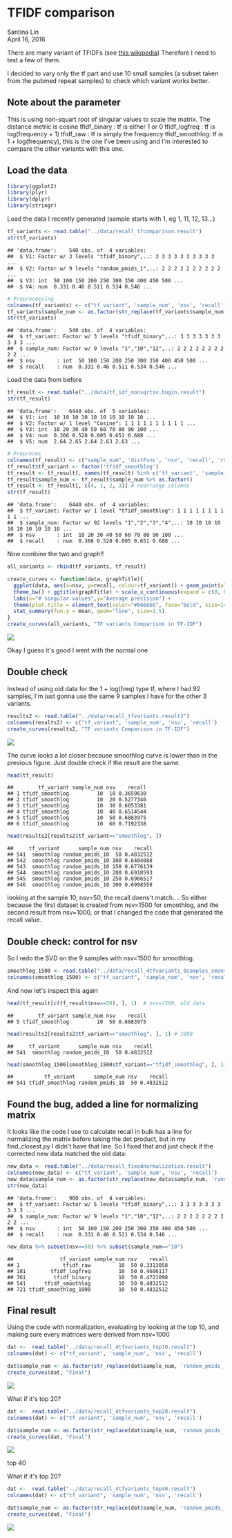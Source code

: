 # TFIDF comparison
Santina Lin  
April 16, 2016  

There are many variant of TFIDFs (see [this wikipedia](https://en.wikipedia.org/wiki/Tf%E2%80%93idf)) Therefore I need to test a few of them. 

I decided to vary only the tf part and use 10 small samples (a subset taken from the pubmed repeat samples) to check which variant works better. 

## Note about the parameter

This is using non-squart root of singular values to scale the matrix. 
The distance metric is cosine 
tfidf_binary : tf is either 1 or 0
tfidf_logfreq : tf is log(frequency + 1) 
tfidf_raw : tf is simply the frequency 
tfidf_smoothlog: tf is 1 + log(frequency), this is the one I've been using and I'm interested to compare the other variants with this one. 

## Load the data 


```r
library(ggplot2)
library(plyr)
library(dplyr)
library(stringr)
```

Load the data I recently generated (sample starts with 1, eg 1, 11, 12, 13...)

```r
tf_variants <- read.table("../data/recall_tfcomparison.result")
str(tf_variants)
```

```
## 'data.frame':	540 obs. of  4 variables:
##  $ V1: Factor w/ 3 levels "tfidf_binary",..: 3 3 3 3 3 3 3 3 3 3 ...
##  $ V2: Factor w/ 9 levels "random_pmids_1",..: 2 2 2 2 2 2 2 2 2 2 ...
##  $ V3: int  50 100 150 200 250 300 350 400 450 500 ...
##  $ V4: num  0.331 0.46 0.511 0.534 0.546 ...
```

```r
# Preprocessing
colnames(tf_variants) <- c("tf_variant", 'sample_num', 'nsv', 'recall')
tf_variants$sample_num <- as.factor(str_replace(tf_variants$sample_num, 'random_pmids_', ''))
str(tf_variants)
```

```
## 'data.frame':	540 obs. of  4 variables:
##  $ tf_variant: Factor w/ 3 levels "tfidf_binary",..: 3 3 3 3 3 3 3 3 3 3 ...
##  $ sample_num: Factor w/ 9 levels "1","10","12",..: 2 2 2 2 2 2 2 2 2 2 ...
##  $ nsv       : int  50 100 150 200 250 300 350 400 450 500 ...
##  $ recall    : num  0.331 0.46 0.511 0.534 0.546 ...
```

Load the data from before 


```r
tf_result <- read.table("../data/tf_idf_nonsqrtsv.hugin.result")
str(tf_result)
```

```
## 'data.frame':	6440 obs. of  5 variables:
##  $ V1: int  10 10 10 10 10 10 10 10 10 10 ...
##  $ V2: Factor w/ 1 level "Cosine": 1 1 1 1 1 1 1 1 1 1 ...
##  $ V3: int  10 20 30 40 50 60 70 80 90 100 ...
##  $ V4: num  0.366 0.528 0.605 0.651 0.688 ...
##  $ V5: num  2.64 2.65 2.64 2.63 2.63 ...
```

```r
# Preproces
colnames(tf_result) <- c("sample_num", 'distFunc', 'nsv', 'recall', 'runtime')
tf_result$tf_variant <- factor('tfidf_smoothlog')
tf_result <- tf_result[, names(tf_result) %in% c('tf_variant', 'sample_num', 'nsv', 'recall')]
tf_result$sample_num <- tf_result$sample_num %>% as.factor()
tf_result <- tf_result[, c(4, 1, 2, 3)] # rearrange columns 
str(tf_result)
```

```
## 'data.frame':	6440 obs. of  4 variables:
##  $ tf_variant: Factor w/ 1 level "tfidf_smoothlog": 1 1 1 1 1 1 1 1 1 1 ...
##  $ sample_num: Factor w/ 92 levels "1","2","3","4",..: 10 10 10 10 10 10 10 10 10 10 ...
##  $ nsv       : int  10 20 30 40 50 60 70 80 90 100 ...
##  $ recall    : num  0.366 0.528 0.605 0.651 0.688 ...
```

Now combine the two and graph!! 


```r
all_variants <- rbind(tf_variants, tf_result)

create_curves <- function(data, graphTitle){
  ggplot(data, aes(x=nsv, y=recall, colour=tf_variant)) + geom_point(alpha=0.2) + 
  theme_bw() + ggtitle(graphTitle) + scale_x_continuous(expand = c(0, 0), breaks=seq(0, 1500, by=100)) + 
  labs(x="# singular values",y="Average precision") +
  theme(plot.title = element_text(color="#666666", face="bold", size=14, hjust=0.5, vjust=1))+ 
  stat_summary(fun.y = mean, geom="line", size=1.5)
}
create_curves(all_variants, "TF variants Comparison in TF-IDF")
```

![](tf_comparision_files/figure-html/unnamed-chunk-4-1.png)<!-- -->

Okay I guess it's good I went with the normal one


## Double check
Instead of using old data for the 1 + log(freq) type tf, where I had 92 samples, I'm just gonna use the same 9 samples I have for the other 3 variants. 

```r
results2 <- read.table("../data/recall_tfvariants.result2")
colnames(results2) <- c("tf_variant", 'sample_num', 'nsv', 'recall')
create_curves(results2, "TF variants Comparison in TF-IDF")
```

![](tf_comparision_files/figure-html/unnamed-chunk-5-1.png)<!-- -->

The curve looks a lot closer because smoothlog curve is lower than in the previous figure. Just double check if the result are the same. 


```r
head(tf_result)
```

```
##        tf_variant sample_num nsv    recall
## 1 tfidf_smoothlog         10  10 0.3659630
## 2 tfidf_smoothlog         10  20 0.5277346
## 3 tfidf_smoothlog         10  30 0.6053381
## 4 tfidf_smoothlog         10  40 0.6514544
## 5 tfidf_smoothlog         10  50 0.6883975
## 6 tfidf_smoothlog         10  60 0.7192338
```

```r
head(results2[results2$tf_variant=="smoothlog", ])
```

```
##     tf_variant      sample_num nsv    recall
## 541  smoothlog random_pmids_10  50 0.4832512
## 542  smoothlog random_pmids_10 100 0.6404088
## 543  smoothlog random_pmids_10 150 0.6776139
## 544  smoothlog random_pmids_10 200 0.6918593
## 545  smoothlog random_pmids_10 250 0.6966517
## 546  smoothlog random_pmids_10 300 0.6998558
```

looking at the sample 10, nsv=50, the recall doens't match.... So either because the first dataset is created from nsv=1500 for smoothlog, and the second result from nsv=1000, or that I changed the code that generated the recall value. 

## Double check: control for nsv
So I redo the SVD on the 9 samples with nsv=1500 for smoothlog. 

```r
smoothlog_1500 <- read.table("../data/recall_4tfvariants_9samples_smoothlog1500.result")
colnames(smoothlog_1500) <- c("tf_variant", 'sample_num', 'nsv', 'recall')
```

And now let's inspect this again

```r
head(tf_result[c(tf_result$nsv==50), ], 1)  # nsv=1500, old data 
```

```
##        tf_variant sample_num nsv    recall
## 5 tfidf_smoothlog         10  50 0.6883975
```

```r
head(results2[results2$tf_variant=="smoothlog", ], 1) # 1000
```

```
##     tf_variant      sample_num nsv    recall
## 541  smoothlog random_pmids_10  50 0.4832512
```

```r
head(smoothlog_1500[smoothlog_1500$tf_variant=="tfidf_smoothlog", ], 1) # nsv=1500 
```

```
##          tf_variant      sample_num nsv    recall
## 541 tfidf_smoothlog random_pmids_10  50 0.4832512
```

## Found the bug, added a line for normalizing matrix 

It looks like the code I use to calculate recall in bulk has a line for normalizing the matrix before taking the dot product, but in my find_closest.py I didn't have that line. So I fixed that and just check if the corrected new data matched the old data: 


```r
new_data <- read.table("../data/recall_fixednormalization.result")
colnames(new_data) <- c("tf_variant", 'sample_num', 'nsv', 'recall')
new_data$sample_num <- as.factor(str_replace(new_data$sample_num, 'random_pmids_', ''))
str(new_data)
```

```
## 'data.frame':	900 obs. of  4 variables:
##  $ tf_variant: Factor w/ 5 levels "tfidf_binary",..: 3 3 3 3 3 3 3 3 3 3 ...
##  $ sample_num: Factor w/ 9 levels "1","10","12",..: 2 2 2 2 2 2 2 2 2 2 ...
##  $ nsv       : int  50 100 150 200 250 300 350 400 450 500 ...
##  $ recall    : num  0.331 0.46 0.511 0.534 0.546 ...
```

```r
new_data %>% subset(nsv==50) %>% subset(sample_num=="10")
```

```
##               tf_variant sample_num nsv    recall
## 1              tfidf_raw         10  50 0.3313058
## 181        tfidf_logfreq         10  50 0.4606117
## 361         tfidf_binary         10  50 0.4721098
## 541      tfidf_smoothlog         10  50 0.4832512
## 721 tfidf_smoothlog_1000         10  50 0.4832512
```


## Final result 

Using the code with normalization, evaluating by looking at the top 10, and making sure every matrices were derived from nsv=1000 


```r
dat <-  read.table("../data/recall_4tfvariants_top10.result")
colnames(dat) <- c("tf_variant", 'sample_num', 'nsv', 'recall')

dat$sample_num <- as.factor(str_replace(dat$sample_num, 'random_pmids_', ''))
create_curves(dat, "Final")
```

![](tf_comparision_files/figure-html/final_data-1.png)<!-- -->

What if it's top 20? 

```r
dat <-  read.table("../data/recall_4tfvariants_top20.result")
colnames(dat) <- c("tf_variant", 'sample_num', 'nsv', 'recall')

dat$sample_num <- as.factor(str_replace(dat$sample_num, 'random_pmids_', ''))
create_curves(dat, "Final")
```

![](tf_comparision_files/figure-html/final_data_top20-1.png)<!-- -->

top 40 

What if it's top 20? 

```r
dat <-  read.table("../data/recall_4tfvariants_top40.result")
colnames(dat) <- c("tf_variant", 'sample_num', 'nsv', 'recall')

dat$sample_num <- as.factor(str_replace(dat$sample_num, 'random_pmids_', ''))
create_curves(dat, "Final")
```

![](tf_comparision_files/figure-html/final_data_top40-1.png)<!-- -->
